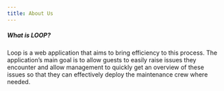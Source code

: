 ```yaml
---
title: About Us
---
```


##### What is LOOP?

Loop is a web application that aims to bring efficiency to this process. The
application’s main goal is to allow guests to easily raise issues they encounter
and allow management to quickly get an overview of these issues so that they can
effectively deploy the maintenance crew where needed.
